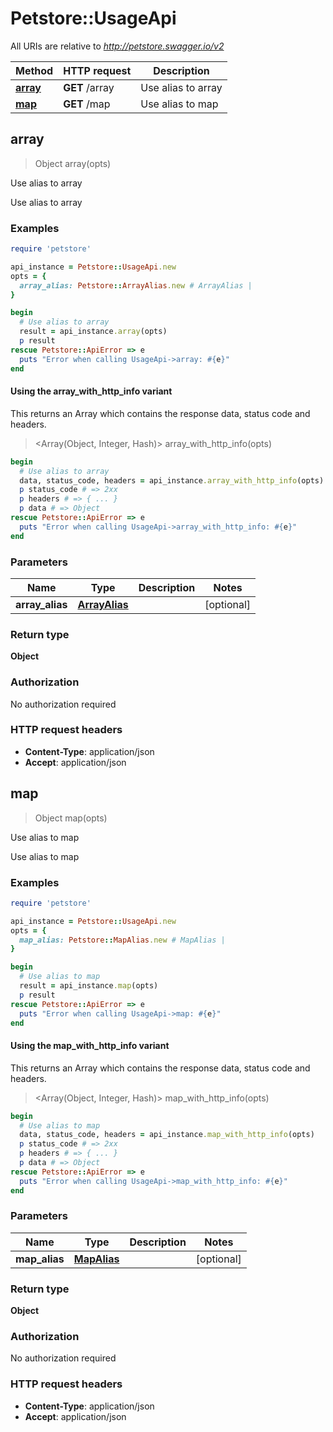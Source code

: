 # Petstore::UsageApi

All URIs are relative to *http://petstore.swagger.io/v2*

| Method | HTTP request | Description |
| ------ | ------------ | ----------- |
| [**array**](UsageApi.md#array) | **GET** /array | Use alias to array |
| [**map**](UsageApi.md#map) | **GET** /map | Use alias to map |


## array

> Object array(opts)

Use alias to array

Use alias to array

### Examples

```ruby
require 'petstore'

api_instance = Petstore::UsageApi.new
opts = {
  array_alias: Petstore::ArrayAlias.new # ArrayAlias | 
}

begin
  # Use alias to array
  result = api_instance.array(opts)
  p result
rescue Petstore::ApiError => e
  puts "Error when calling UsageApi->array: #{e}"
end
```

#### Using the array_with_http_info variant

This returns an Array which contains the response data, status code and headers.

> <Array(Object, Integer, Hash)> array_with_http_info(opts)

```ruby
begin
  # Use alias to array
  data, status_code, headers = api_instance.array_with_http_info(opts)
  p status_code # => 2xx
  p headers # => { ... }
  p data # => Object
rescue Petstore::ApiError => e
  puts "Error when calling UsageApi->array_with_http_info: #{e}"
end
```

### Parameters

| Name | Type | Description | Notes |
| ---- | ---- | ----------- | ----- |
| **array_alias** | [**ArrayAlias**](ArrayAlias.md) |  | [optional] |

### Return type

**Object**

### Authorization

No authorization required

### HTTP request headers

- **Content-Type**: application/json
- **Accept**: application/json


## map

> Object map(opts)

Use alias to map

Use alias to map

### Examples

```ruby
require 'petstore'

api_instance = Petstore::UsageApi.new
opts = {
  map_alias: Petstore::MapAlias.new # MapAlias | 
}

begin
  # Use alias to map
  result = api_instance.map(opts)
  p result
rescue Petstore::ApiError => e
  puts "Error when calling UsageApi->map: #{e}"
end
```

#### Using the map_with_http_info variant

This returns an Array which contains the response data, status code and headers.

> <Array(Object, Integer, Hash)> map_with_http_info(opts)

```ruby
begin
  # Use alias to map
  data, status_code, headers = api_instance.map_with_http_info(opts)
  p status_code # => 2xx
  p headers # => { ... }
  p data # => Object
rescue Petstore::ApiError => e
  puts "Error when calling UsageApi->map_with_http_info: #{e}"
end
```

### Parameters

| Name | Type | Description | Notes |
| ---- | ---- | ----------- | ----- |
| **map_alias** | [**MapAlias**](MapAlias.md) |  | [optional] |

### Return type

**Object**

### Authorization

No authorization required

### HTTP request headers

- **Content-Type**: application/json
- **Accept**: application/json


